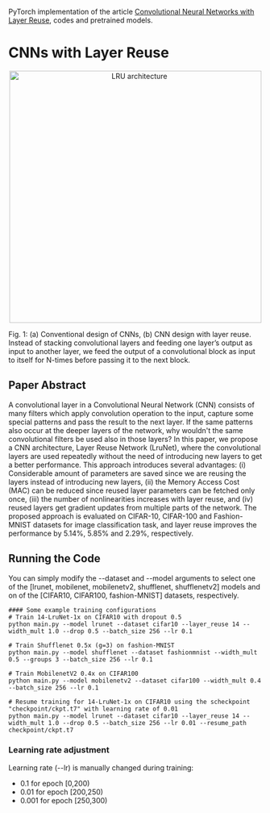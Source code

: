 PyTorch implementation of the article [Convolutional Neural Networks with Layer Reuse](https://128.84.21.199/pdf/1901.09615.pdf), codes and pretrained models.

# CNNs with Layer Reuse

<p align="center"><img src="https://github.com/okankop/CNN-layer-reuse/blob/master/pretrained/LRU-arch.jpg" align="middle" width="500" title="LRU architecture" /><figcaption>Fig. 1:  (a) Conventional design of CNNs,  (b) CNN design with layer reuse. Instead of stacking convolutional layers and feeding one layer’s output as input to another layer, we feed the output of a convolutional block as input to itself for N-times before passing it to the next block.</figcaption></figure></p>

## Paper Abstract

A convolutional layer in a Convolutional Neural Network (CNN) consists of many filters which apply convolution operation to the input, capture some special patterns and pass the result to the next layer. If the same patterns also occur at the deeper layers of the network, why wouldn't the same convolutional filters be used also in those layers? In this paper, we propose a CNN architecture, Layer Reuse Network (LruNet), where the convolutional layers are used repeatedly without the need of introducing new layers to get a better performance. This approach introduces several advantages: (i) Considerable amount of parameters are saved since we are reusing the layers instead of introducing new layers, (ii) the Memory Access Cost (MAC) can be reduced since reused layer parameters can be fetched only once, (iii) the number of nonlinearities increases with layer reuse, and (iv) reused layers get gradient updates from multiple parts of the network. The proposed approach is evaluated on CIFAR-10, CIFAR-100 and Fashion-MNIST datasets for image classification task, and layer reuse improves the performance by 5.14%, 5.85% and 2.29%, respectively.

## Running the Code

You can simply modify the --dataset and --model arguments to select one of the [lrunet, mobilenet, mobilenetv2, shufflenet, shufflenetv2] models and on of the [CIFAR10, CIFAR100, fashion-MNIST] datasets, respectively.

  ```shell
#### Some example training configurations
# Train 14-LruNet-1x on CIFAR10 with dropout 0.5
python main.py --model lrunet --dataset cifar10 --layer_reuse 14 --width_mult 1.0 --drop 0.5 --batch_size 256 --lr 0.1

# Train Shufflenet 0.5x (g=3) on fashion-MNIST
python main.py --model shufflenet --dataset fashionmnist --width_mult 0.5 --groups 3 --batch_size 256 --lr 0.1

# Train MobilenetV2 0.4x on CIFAR100
python main.py --model mobilenetv2 --dataset cifar100 --width_mult 0.4 --batch_size 256 --lr 0.1

# Resume training for 14-LruNet-1x on CIFAR10 using the scheckpoint "checkpoint/ckpt.t7" with learning rate of 0.01
python main.py --model lrunet --dataset cifar10 --layer_reuse 14 --width_mult 1.0 --drop 0.5 --batch_size 256 --lr 0.01 --resume_path checkpoint/ckpt.t7
  ```
  
### Learning rate adjustment
Learning rate (--lr) is manually changed during training:

- 0.1 for epoch [0,200)
- 0.01 for epoch [200,250)
- 0.001 for epoch [250,300)


